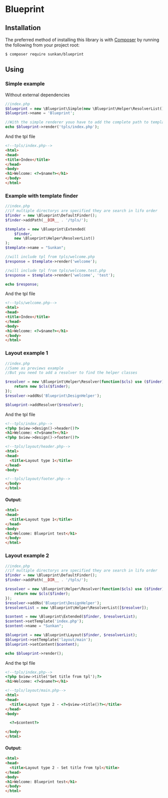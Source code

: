 # Blueprint

## Installation


The preferred method of installing this library is with
[Composer](https://getcomposer.org/) by running the following from your project
root:

    $ composer require sunkan/blueprint

## Using

### Simple example

Without external dependencies

```php
//index.php
$blueprint = new \Blueprint\Simple(new \Blueprint\Helper\ResolverList());
$blueprint->name = 'Blueprint';

//With the simple renderer youo have to add the complete path to template
echo $blueprint->render('tpls/index.php');
```

And the tpl file

```html
<!--tpls/index.php-->
<html>
<head>
<title>Index</title>
</head>
<body>
<h1>Welcome: <?=$name?></h1>
</body>
</html>
```

### Example with template finder

```php
//index.php
//if multiple directorys are specified they are search in lifo order
$finder = new \Blueprint\DefaultFinder();
$finder->addPath(__DIR__ . '/tpls/');

$template = new \Blueprint\Extended(
    $finder,
    new \Blueprint\Helper\ResolverList()
);
$template->name = "Sunkan";

//will include tpl from tpls/welcome.php
$response = $template->render('welcome');

//will include tpl from tpls/welcome.test.php
$response = $template->render('welcome', 'test');

echo $response;
```

And the tpl file

```html
<!--tpls/welcome.php-->
<html>
<head>
<title>Index</title>
</head>
<body>
<h1>Welcome: <?=$name?></h1>
</body>
</html>
```

### Layout example 1


```php
//index.php
//Same as previews example
//But you need to add a resolver to find the helper classes

$resolver = new \Blueprint\Helper\Resolver(function($cls) use ($finder) {
    return new $cls($finder);
});
$resolver->addNs('Blueprint\DesignHelper');

$blueprint->addResolver($resolver);

```

And the tpl file

```html
<!--tpls/index.php-->
<?php $view->design()->header()?>
<h1>Welcome: <?=$name?></h1>
<?php $view->design()->footer()?>
```

```html
<!--tpls/layout/header.php-->
<html>
<head>
  <title>Layout type 1</title>
</head>
<body>
```

```html
<!--tpls/layout/footer.php-->
</body>
</html>
```

#### Output:

```html
<html>
<head>
  <title>Layout type 1</title>
</head>
<body>
<h1>Welcome: Blueprint test</h1>
</body>
</html>
```

### Layout example 2

```php
//index.php
//if multiple directorys are specified they are search in lifo order
$finder = new \Blueprint\DefaultFinder();
$finder->addPath(__DIR__ . '/tpls/');

$resolver = new \Blueprint\Helper\Resolver(function($cls) use ($finder) {
    return new $cls($finder);
});
$resolver->addNs('Blueprint\DesignHelper');
$resolverList = new \Blueprint\Helper\ResolverList([$resolver]);

$content = new \Blueprint\Extended($finder, $resolverList);
$content->setTemplate('index.php');
$content->name = "Sunkan";

$blueprint = new \Blueprint\Layout($finder, $resolverList);
$blueprint->setTemplate('layout/main');
$blueprint->setContent($content);

echo $blueprint->render();
```

And the tpl file

```html
<!--tpls/index.php-->
<?php $view->title('Set title from tpl');?>
<h1>Welcome: <?=$name?></h1>
```

```html
<!--tpls/layout/main.php-->
<html>
<head>
  <title>Layout type 2 - <?=$view->title()?></title>
</head>
<body>

  <?=$content?>

</body>
</html>
```

#### Output:

```html
<html>
<head>
  <title>Layout type 2 - Set title from tpl</title>
</head>
<body>
<h1>Welcome: Blueprint test</h1>
</body>
</html>
```